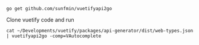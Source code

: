 ```
go get github.com/sunfmin/vuetifyapi2go
```

Clone vuetify code and run

```
cat ~/Developments/vuetify/packages/api-generator/dist/web-types.json | vuetifyapi2go -comp=VAutocomplete
```
